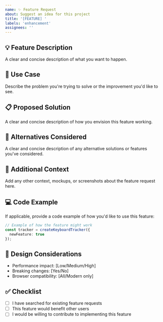 ```yaml
---
name: ✨ Feature Request
about: Suggest an idea for this project
title: '[FEATURE] '
labels: 'enhancement'
assignees: ''
---
```


## 💡 **Feature Description**
A clear and concise description of what you want to happen.

## 🎯 **Use Case**
Describe the problem you're trying to solve or the improvement you'd like to see.

## 📋 **Proposed Solution**
A clear and concise description of how you envision this feature working.

## 🔄 **Alternatives Considered**
A clear and concise description of any alternative solutions or features you've considered.

## 📎 **Additional Context**
Add any other context, mockups, or screenshots about the feature request here.

## 💻 **Code Example**
If applicable, provide a code example of how you'd like to use this feature:

```typescript
// Example of how the feature might work
const tracker = createKeyboardTracker({
  newFeature: true
});
```

## 🎨 **Design Considerations**
- Performance impact: [Low/Medium/High]
- Breaking changes: [Yes/No]
- Browser compatibility: [All/Modern only]

## ✅ **Checklist**
- [ ] I have searched for existing feature requests
- [ ] This feature would benefit other users
- [ ] I would be willing to contribute to implementing this feature 